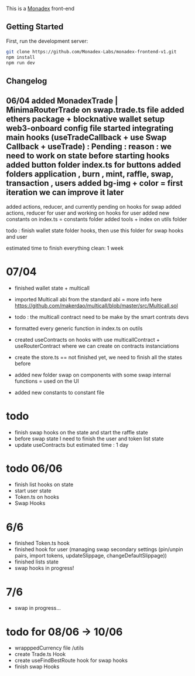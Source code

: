 This is a [Monadex](https://monadex.exchange/) front-end 

## Getting Started

First, run the development server:

```bash
git clone https://github.com/Monadex-Labs/monadex-frontend-v1.git
npm install 
npm run dev


```

## Changelog
06/04 
added MonadexTrade | MinimaRouterTrade on swap.trade.ts file 
added ethers package + blocknative wallet 
setup web3-onboard config file
started integrating main hooks (useTradeCallback + use Swap Callback + useTrade) : Pending : reason : we need to work on state before starting hooks 
added button folder index.ts for buttons 
added folders application , burn , mint, raffle, swap, transaction , users 
added bg-img + color = first iteration we can improve it later
---
added actions, reducer, and currently pending on hooks for swap
added actions, reducer for user and working on hooks for user
added new constants on index.ts = constants folder
added tools + index on utils folder  

todo : finish wallet state folder hooks, then use this folder for swap hooks and user 

estimated time to finish everything clean: 1 week

# 07/04
- finished wallet state + multicall 
- imported Multicall abi from the standard abi = more info here https://github.com/makerdao/multicall/blob/master/src/Multicall.sol
- todo : the multicall contract need to be make by the smart contrats devs

- formatted every generic function in index.ts on outils
- created useContracts on hooks with use multicallContract + useRouterContract where we can create on contracts instanciations 
- create the store.ts == not finished yet, we need to finish all the states before 
- added new folder swap on components with some swap internal functions = used on the UI 
- added new constants to constant file 
# todo 
- finish swap hooks on the state and start the raffle state 
- before swap state I need to finish the user and token list state
- update useContracts but
estimated time : 1 day

# todo 06/06
- finish list hooks on state
- start user state
- Token.ts on hooks 
- Swap Hooks 

# 6/6
- finished Token.ts hook
- finished hook for user (managing swap secondary settings (pin/unpin pairs, import tokens, updateSlippage, changeDefaultSlippage))
- finished lists state
- swap hooks in progress! 

# 7/6 
- swap in progress...

# todo for 08/06 -> 10/06
- wrapppedCurrency file /utils
- create Trade.ts Hook
- create useFindBestRoute hook for swap hooks
- finish swap Hooks